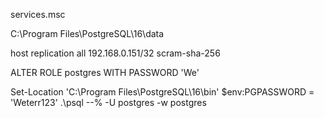 services.msc

C:\Program Files\PostgreSQL\16\data

host    replication     all             192.168.0.151/32            scram-sha-256


ALTER ROLE postgres WITH PASSWORD 'We'


Set-Location 'C:\Program Files\PostgreSQL\16\bin'
$env:PGPASSWORD = 'Weterr123'
.\psql --% -U postgres -w postgres